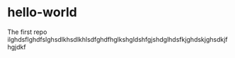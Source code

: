 # hello-world
The first repo
ilghdsflghdfslghsdlkhsdlkhlsdfghdfhglkshgldshfgjshdglhdsfkjghdskjghsdkjfhgjdkf
